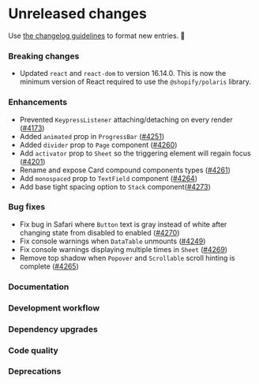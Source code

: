 # Unreleased changes

Use [the changelog guidelines](https://git.io/polaris-changelog-guidelines) to format new entries. 💜

### Breaking changes

- Updated `react` and `react-dom` to version 16.14.0. This is now the minimum version of React required to use the `@shopify/polaris` library.

### Enhancements

- Prevented `KeypressListener` attaching/detaching on every render ([#4173](https://github.com/Shopify/polaris-react/pull/4173))
- Added `animated` prop in `ProgressBar` ([#4251](https://github.com/Shopify/polaris-react/pull/4251))
- Added `divider` prop to `Page` component ([#4260](https://github.com/Shopify/polaris-react/pull/4260))
- Add `activator` prop to `Sheet` so the triggering element will regain focus ([#4201](https://github.com/Shopify/polaris-react/pull/4201))
- Rename and expose Card compound components types ([#4261](https://github.com/Shopify/polaris-react/pull/4261))
- Add `monospaced` prop to `TextField` component ([#4264](https://github.com/Shopify/polaris-react/pull/4264))
- Add base tight spacing option to `Stack` component([#4273](https://github.com/Shopify/polaris-react/pull/4273))

### Bug fixes

- Fix bug in Safari where `Button` text is gray instead of white after changing state from disabled to enabled ([#4270](https://github.com/Shopify/polaris-react/pull/4270))
- Fix console warnings when `DataTable` unmounts ([#4249](https://github.com/Shopify/polaris-react/pull/4249))
- Fix console warnings displaying multiple times in `Sheet` ([#4269](https://github.com/Shopify/polaris-react/pull/4269))
- Remove top shadow when `Popover` and `Scrollable` scroll hinting is complete ([#4265](https://github.com/Shopify/polaris-react/pull/4265))

### Documentation

### Development workflow

### Dependency upgrades

### Code quality

### Deprecations
